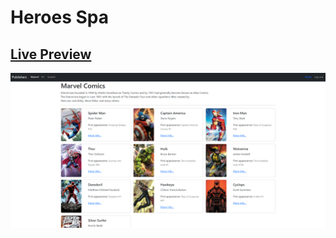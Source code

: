 # Heroes Spa

## [Live Preview](heroes-spa-19f979.netlify.app)

![Project Demo Picture](assets/preview.png)